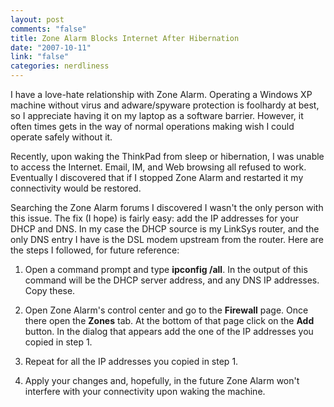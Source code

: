 ```yaml
--- 
layout: post
comments: "false"
title: Zone Alarm Blocks Internet After Hibernation
date: "2007-10-11"
link: "false"
categories: nerdliness
---
```

I have a love-hate relationship with Zone Alarm.  Operating a Windows XP machine without virus and adware/spyware protection is foolhardy at best, so I appreciate having it on my laptop as a software barrier.  However, it often times gets in the way of normal operations making wish I could operate safely without it.

Recently, upon waking the ThinkPad from sleep or hibernation, I was unable to access the Internet.  Email, IM, and Web browsing all refused to work.  Eventually I discovered that if I stopped Zone Alarm and restarted it my connectivity would be restored.

Searching the Zone Alarm forums I discovered I wasn't the only person with this issue.  The fix (I hope) is fairly easy:  add the IP addresses for your DHCP and DNS.  In my case the DHCP source is my LinkSys router, and the only DNS entry I have is the DSL modem upstream from the router.  Here are the steps I followed, for future reference:

1.  Open a command prompt and type <strong>ipconfig /all</strong>.  In the output of this command will be the DHCP server address, and any DNS IP addresses.  Copy these.

2. Open Zone Alarm's control center and go to the <strong>Firewall</strong> page.  Once there open the <strong>Zones</strong> tab.  At the bottom of that page click on the <strong>Add</strong> button.  In the dialog that appears add the one of the IP addresses you copied in step 1.

3. Repeat for all the IP addresses you copied in step 1.

4. Apply your changes and, hopefully, in the future Zone Alarm won't interfere with your connectivity upon waking the machine.
